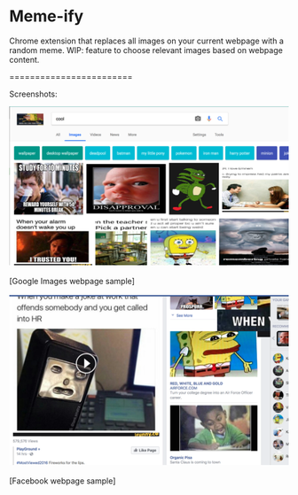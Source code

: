 # Meme-ify
Chrome extension that replaces all images on your current webpage with a random meme.
WIP: feature to choose relevant images based on webpage content.

========================

Screenshots:

![Alt text](Memeify-1.png)
<br><br>[Google Images webpage sample]<br><br>
![Alt text](Memeify-2.png)
<br><br>[Facebook webpage sample]<br><br>
